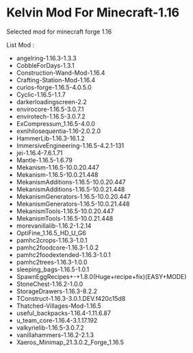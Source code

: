 # Kelvin Mod For Minecraft-1.16
Selected mod for minecraft forge 1.16 

List Mod :

- angelring-1.16.3-1.3.3
- CobbleForDays-1.3.1
- Construction-Wand-Mod-1.16.4
- Crafting-Station-Mod-1.16.4
- curios-forge-1.16.5-4.0.5.0
- Cyclic-1.16.5-1.1.7
- darkerloadingscreen-2.2
- envirocore-1.16.5-3.0.7.1
- envirotech-1.16.5-3.0.7.2
- ExCompressum_1.16.5-4.0.0
- exnihilosequentia-1.16-2.0.2.0
- HammerLib-1.16.3-16.1.2
- ImmersiveEngineering-1.16.5-4.2.1-131
- jei-1.16.4-7.6.1.71
- Mantle-1.16.5-1.6.79
- Mekanism-1.16.5-10.0.20.447
- Mekanism-1.16.5-10.0.21.448
- MekanismAdditions-1.16.5-10.0.20.447
- MekanismAdditions-1.16.5-10.0.21.448
- MekanismGenerators-1.16.5-10.0.20.447
- MekanismGenerators-1.16.5-10.0.21.448
- MekanismTools-1.16.5-10.0.20.447
- MekanismTools-1.16.5-10.0.21.448
- morevanillalib-1.16.2-1.2.14
- OptiFine_1.16.5_HD_U_G6
- pamhc2crops-1.16.3-1.0.1
- pamhc2foodcore-1.16.3-1.0.2
- pamhc2foodextended-1.16.3-1.0.1
- pamhc2trees-1.16.3-1.0.0
- sleeping_bags-1.16.5-1.0.1
- SpawnEggRecipes+-+1.8.0(Huge+recipe+fix)(EASY+MODE)
- StoneChest-1.16.2-1.0.0
- StorageDrawers-1.16.3-8.2.2
- TConstruct-1.16.3-3.0.1.DEV.f420c15d8
- Thatched-Villages-Mod-1.16.5
- useful_backpacks-1.16.4-1.11.6.87
- u_team_core-1.16.4-3.1.17.192
- valkyrielib-1.16.5-3.0.7.2
- vanillahammers-1.16.2-2.1.3
- Xaeros_Minimap_21.3.0.2_Forge_1.16.5